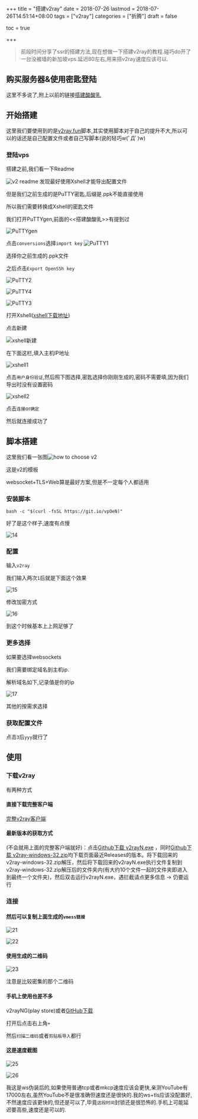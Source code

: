 +++
title = "搭建v2ray"
date = 2018-07-26
lastmod = 2018-07-26T14:51:14+08:00
tags = ["v2ray"]
categories = ["折腾"]
draft = false

toc = true

+++

> 前段时间分享了ssr的搭建方法,现在想做一下搭建v2ray的教程.碰巧do开了一台没被墙的新加坡vps.延迟80左右,用来搭v2ray速度应该可以.

<!--more-->

## 购买服务器&使用密匙登陆

这里不多说了,附上以前的链接[搭建酸酸乳][1]
## 开始搭建

这里我们要使用到的是[v2ray.fun][2]脚本,其实使用脚本对于自己的提升不大,所以可以的话还是自己配置文件或者自己写脚本(说的轻巧w(ﾟДﾟ)w)
### 登陆vps

搭建之前,我们看一下Readme

![v2 readme][3]
发现最好使用Xshell才能导出配置文件

但是我们之前生成的是PuTTY密匙,后缀是.ppk不能直接使用

所以我们需要转换成Xshell的密匙文件

我们打开PuTTYgen,前面的<<搭建酸酸乳>>有提到过

![PuTTYgen][4]

点击`conversions`选择`import key`
![PuTTY1][5]

选择你之前生成的.ppk文件

之后点击`Export OpenSSh key`

![PuTTY2][6]

![PuTTY4][7]

![PuTTY3][8]

打开Xshell([xshell下载地址][9])

点击新建

![xshell新建][10]

在下面这栏,填入主机IP地址

![xshell1][11]

点击`用户身份验证`,然后照下图选择,密匙选择你刚刚生成的,密码不需要填,因为我们导出时没有设置密码

![xshell2][12]

点击`连接`or`确定`

然后就连接成功了

## 脚本搭建
这里我们看一张图![how to choose v2][13]

这是v2的模板

websocket+TLS+Web算是最好方案,但是不一定每个人都适用

### 安装脚本
```
bash -c "$(curl -fsSL https://git.io/vpOeN)"
```
好了是这个样子,速度有点慢

![14][14]
### 配置

输入`v2ray`

我们输入两次`1`后就是下面这个效果

![15][15]

修改加密方式

![16][16]

到这个时候基本上上网足够了

### 更多选择

如果要选择websockets

我们需要绑定域名到主机ip.

解析域名如下,记录值是你的ip

![17][17]

其他的按需求选择
### 获取配置文件

点击`3`后`yyy`就行了

## 使用

### 下载v2ray

有两种方式

#### 直接下载完整客户端

[完整v2ray客户端][18]

#### 最新版本的获取方式
(不会就用上面的完整客户端就好)：点击[Github下载 v2rayN.exe][19] ，同时[Github下载 v2ray-windows-32.zip][20]均下载页面最近Releases的版本。将下载回来的v2ray-windows-32.zip解压，然后将下载回来的v2rayN.exe执行文件复制到v2ray-windows-32.zip解压后的文件夹内(有大约10个文件一起的文件夹即进入到最终一个文件夹)，然后双击运行v2rayN.exe，遇拦截请点更多信息 → 仍要运行

### 连接

#### 然后可以复制上面生成的`vmess链接`

![21][21]

![22][22]
#### 使用生成的二维码

![23][23]

注意是比较密集的那个二维码

#### 手机上使用也差不多

v2rayNG(play store)或者[GitHub下载][24]

打开后点击右上角`+`

然后`扫描二维码`或者`剪贴板导入`都行

#### 这是速度截图

![25][25]

![26][26]

我这是ws伪装后的,如果使用普通tcp或者mkcp速度应该会更快,亲测YouTube有17000左右,虽然YouTube不是很准确但速度还是很快的.我的ws+tls应该没配置好,不然速度应该更快的,但还是可以了,毕竟`这段时间`封锁还是很恐怖的.手机上可能延迟要高些,速度还是可以的.


[1]: https://octopuspalm.top/2018/07/21/%E9%85%B8%E9%85%B8%E4%B9%B3%E6%90%AD%E5%BB%BA/#%E7%94%9F%E6%88%90%E5%AF%86%E5%8C%99
[2]: https://github.com/tracyone/v2ray.fun#%E5%AE%89%E8%A3%85%E5%91%BD%E4%BB%A4
[3]: https://res.cloudinary.com/dc15efw34/image/upload/v1532596644/7.26/Snipaste_2018-07-26_17-02-49.png
[4]: https://res.cloudinary.com/dc15efw34/image/upload/v1532180898/18.7.21/Snipaste_2018-07-21_21-47-45.png
[5]: https://res.cloudinary.com/dc15efw34/image/upload/v1532596643/7.26/Snipaste_2018-07-26_17-09-27.png
[6]: https://res.cloudinary.com/dc15efw34/image/upload/v1532596643/7.26/Snipaste_2018-07-26_17-10-01.png
[7]: https://res.cloudinary.com/dc15efw34/image/upload/v1532596643/7.26/Snipaste_2018-07-26_17-10-27.png
[8]: https://res.cloudinary.com/dc15efw34/image/upload/v1532596643/7.26/Snipaste_2018-07-26_17-11-46.png
[9]: https://pc.qq.com/search.html#!keyword=xshell
[10]: https://res.cloudinary.com/dc15efw34/image/upload/v1532596644/7.26/Snipaste_2018-07-26_17-12-13.png
[11]: https://res.cloudinary.com/dc15efw34/image/upload/v1532596644/7.26/Snipaste_2018-07-26_17-12-45.png
[12]: https://res.cloudinary.com/dc15efw34/image/upload/v1532596644/7.26/Snipaste_2018-07-26_17-14-05.png
[13]: https://res.cloudinary.com/dc15efw34/image/upload/v1532596643/7.26/How_To_Choose.jpg
[14]: https://res.cloudinary.com/dc15efw34/image/upload/v1532598884/7.26/Snipaste_2018-07-26_17-39-41.png
[15]: https://res.cloudinary.com/dc15efw34/image/upload/v1532599416/7.26/Snipaste_2018-07-26_17-40-30.png
[16]: https://res.cloudinary.com/dc15efw34/image/upload/v1532599417/7.26/Snipaste_2018-07-26_17-49-14.png
[17]: https://res.cloudinary.com/dc15efw34/image/upload/v1532598875/7.26/Snipaste_2018-07-26_17-45-18.png
[18]: https://zhshi.gitlab.io/download/v2ray-v3.31.1-windows-32-V2RayN.7z
[19]: https://github.com/2dust/v2rayN/releases
[20]: https://github.com/v2ray/v2ray-core/releases
[21]: https://res.cloudinary.com/dc15efw34/image/upload/v1532598877/7.26/Snipaste_2018-07-26_17-51-05.png
[22]: https://res.cloudinary.com/dc15efw34/image/upload/v1532598878/7.26/Snipaste_2018-07-26_17-51-21.png
[23]: https://res.cloudinary.com/dc15efw34/image/upload/v1532600580/7.26/Snipaste_2018-07-26_18-22-42.png
[24]: https://github.com/2dust/v2rayNG/releases/download/0.5.1/app-universal-release.apk
[25]: https://res.cloudinary.com/dc15efw34/image/upload/v1532598879/7.26/Snipaste_2018-07-26_17-51-43.png
[26]: https://res.cloudinary.com/dc15efw34/image/upload/v1532840330/7.26/Snipaste_2018-07-29_12-57-45.png
